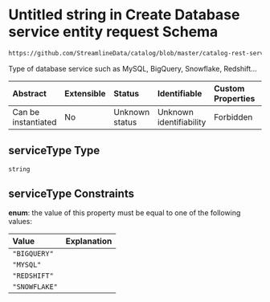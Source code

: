 # Untitled string in Create Database service entity request Schema

```txt
https://github.com/StreamlineData/catalog/blob/master/catalog-rest-service/src/main/resources/json/schema/api/services/createDatabaseService.json#/properties/serviceType
```

Type of database service such as MySQL, BigQuery, Snowflake, Redshift...

| Abstract            | Extensible | Status         | Identifiable            | Custom Properties | Additional Properties | Access Restrictions | Defined In                                                                                           |
| :------------------ | :--------- | :------------- | :---------------------- | :---------------- | :-------------------- | :------------------ | :--------------------------------------------------------------------------------------------------- |
| Can be instantiated | No         | Unknown status | Unknown identifiability | Forbidden         | Allowed               | none                | [createDatabaseService.json*](../out/api/services/createDatabaseService.json "open original schema") |

## serviceType Type

`string`

## serviceType Constraints

**enum**: the value of this property must be equal to one of the following values:

| Value         | Explanation |
| :------------ | :---------- |
| `"BIGQUERY"`  |             |
| `"MYSQL"`     |             |
| `"REDSHIFT"`  |             |
| `"SNOWFLAKE"` |             |
